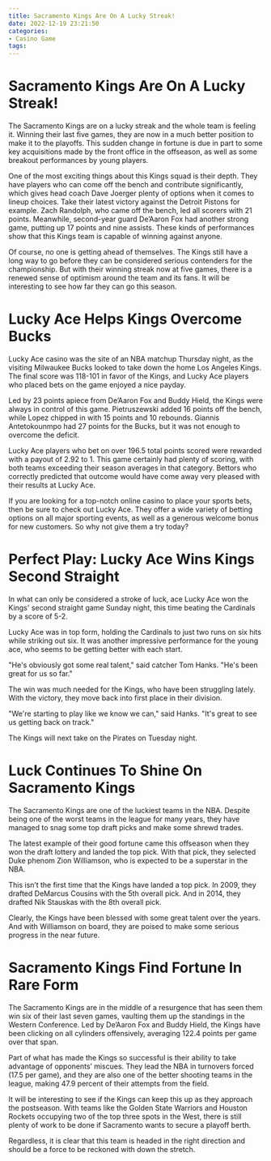 ```yaml
---
title: Sacramento Kings Are On A Lucky Streak!
date: 2022-12-19 23:21:50
categories:
- Casino Game
tags:
---
```



#  Sacramento Kings Are On A Lucky Streak!

The Sacramento Kings are on a lucky streak and the whole team is feeling it. Winning their last five games, they are now in a much better position to make it to the playoffs. This sudden change in fortune is due in part to some key acquisitions made by the front office in the offseason, as well as some breakout performances by young players.

One of the most exciting things about this Kings squad is their depth. They have players who can come off the bench and contribute significantly, which gives head coach Dave Joerger plenty of options when it comes to lineup choices. Take their latest victory against the Detroit Pistons for example. Zach Randolph, who came off the bench, led all scorers with 21 points. Meanwhile, second-year guard De’Aaron Fox had another strong game, putting up 17 points and nine assists. These kinds of performances show that this Kings team is capable of winning against anyone.

Of course, no one is getting ahead of themselves. The Kings still have a long way to go before they can be considered serious contenders for the championship. But with their winning streak now at five games, there is a renewed sense of optimism around the team and its fans. It will be interesting to see how far they can go this season.

#  Lucky Ace Helps Kings Overcome Bucks

Lucky Ace casino was the site of an NBA matchup Thursday night, as the visiting Milwaukee Bucks looked to take down the home Los Angeles Kings. The final score was 118-101 in favor of the Kings, and Lucky Ace players who placed bets on the game enjoyed a nice payday.

Led by 23 points apiece from De’Aaron Fox and Buddy Hield, the Kings were always in control of this game. Pietruszewski added 16 points off the bench, while Lopez chipped in with 15 points and 10 rebounds. Giannis Antetokounmpo had 27 points for the Bucks, but it was not enough to overcome the deficit.

Lucky Ace players who bet on over 196.5 total points scored were rewarded with a payout of 2.92 to 1. This game certainly had plenty of scoring, with both teams exceeding their season averages in that category. Bettors who correctly predicted that outcome would have come away very pleased with their results at Lucky Ace.

If you are looking for a top-notch online casino to place your sports bets, then be sure to check out Lucky Ace. They offer a wide variety of betting options on all major sporting events, as well as a generous welcome bonus for new customers. So why not give them a try today?

#  Perfect Play: Lucky Ace Wins Kings Second Straight

In what can only be considered a stroke of luck, ace Lucky Ace won the Kings' second straight game Sunday night, this time beating the Cardinals by a score of 5-2.

Lucky Ace was in top form, holding the Cardinals to just two runs on six hits while striking out six. It was another impressive performance for the young ace, who seems to be getting better with each start.

"He's obviously got some real talent," said catcher Tom Hanks. "He's been great for us so far."

The win was much needed for the Kings, who have been struggling lately. With the victory, they move back into first place in their division.

"We're starting to play like we know we can," said Hanks. "It's great to see us getting back on track."

The Kings will next take on the Pirates on Tuesday night.

#  Luck Continues To Shine On Sacramento Kings

The Sacramento Kings are one of the luckiest teams in the NBA. Despite being one of the worst teams in the league for many years, they have managed to snag some top draft picks and make some shrewd trades.

The latest example of their good fortune came this offseason when they won the draft lottery and landed the top pick. With that pick, they selected Duke phenom Zion Williamson, who is expected to be a superstar in the NBA.

This isn’t the first time that the Kings have landed a top pick. In 2009, they drafted DeMarcus Cousins with the 5th overall pick. And in 2014, they drafted Nik Stauskas with the 8th overall pick.

Clearly, the Kings have been blessed with some great talent over the years. And with Williamson on board, they are poised to make some serious progress in the near future.

#  Sacramento Kings Find Fortune In Rare Form

The Sacramento Kings are in the middle of a resurgence that has seen them win six of their last seven games, vaulting them up the standings in the Western Conference. Led by De’Aaron Fox and Buddy Hield, the Kings have been clicking on all cylinders offensively, averaging 122.4 points per game over that span.

Part of what has made the Kings so successful is their ability to take advantage of opponents’ miscues. They lead the NBA in turnovers forced (17.5 per game), and they are also one of the better shooting teams in the league, making 47.9 percent of their attempts from the field.

It will be interesting to see if the Kings can keep this up as they approach the postseason. With teams like the Golden State Warriors and Houston Rockets occupying two of the top three spots in the West, there is still plenty of work to be done if Sacramento wants to secure a playoff berth.

Regardless, it is clear that this team is headed in the right direction and should be a force to be reckoned with down the stretch.